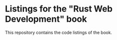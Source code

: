 # Listings for the "Rust Web Development" book

This repository contains the code listings of the book.
